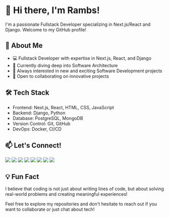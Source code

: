 # 👋 Hi there, I'm Rambs!

I'm a passionate Fullstack Developer specializing in Next.js/React and Django. Welcome to my GitHub profile!

## 🚀 About Me

- 💻 Fullstack Developer with expertise in Next.js, React, and Django
- 🌱 Currently diving deep into Software Architecture
- 👀 Always interested in new and exciting Software Development projects
- 🤝 Open to collaborating on innovative projects

## 🛠️ Tech Stack

- Frontend: Next.js, React, HTML, CSS, JavaScript
- Backend: Django, Python
- Database: PostgreSQL, MongoDB
- Version Control: Git, GitHub
- DevOps: Docker, CI/CD

<!-- ## 🌟 Featured Projects

(You can add links to your top projects here)

1. Project 1: Brief description
2. Project 2: Brief description
3. Project 3: Brief description -->


## 📫 Let's Connect!

[![](https://cdn-icons-png.flaticon.com/512/552/552486.png)](mailto:rambombeos@gmail.com) [![](https://cdn-icons-png.flaticon.com/512/174/174857.png)](https://www.linkedin.com/in/rambombeo/) [![](https://cdn-icons-png.flaticon.com/512/733/733579.png)](https://twitter.com/rambombeo) [![](https://cdn-icons-png.flaticon.com/512/5968/5968958.png)](https://x.com/rambsdev) [![](https://cdn-icons-png.flaticon.com/512/174/174855.png)](https://www.instagram.com/devrambs/) [![](https://cdn-icons-png.flaticon.com/512/124/124010.png)](https://www.facebook.com/rambsdev) [![](https://cdn-icons-png.flaticon.com/512/841/841364.png)](https://rambsdev.netlify.app/) [![](https://cdn-icons-png.flaticon.com/512/1384/1384060.png)](https://www.youtube.com/@rambsdev)

## 💡 Fun Fact

I believe that coding is not just about writing lines of code, but about solving real-world problems and creating meaningful experiences!

Feel free to explore my repositories and don't hesitate to reach out if you want to collaborate or just chat about tech!
